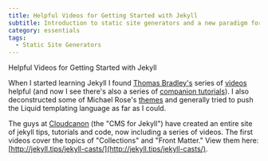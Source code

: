 ```yaml
---
title: Helpful Videos for Getting Started with Jekyll
subtitle: Introduction to static site generators and a new paradigm for building websites
category: essentials
tags:
  - Static Site Generators
---
```



Helpful Videos for Getting Started with Jekyll

When I started learning Jekyll I found [Thomas Bradley's](https://learn-the-web.algonquindesign.ca/topics/jekyll/) series of [videos](https://www.youtube.com/playlist?list=PLWjCJDeWfDdfVEcLGAfdJn_HXyM4Y7_k-) helpful (and now I see there's also a series of [companion tutorials](https://learn-the-web.algonquindesign.ca/topics/jekyll/)). I also deconstructed some of Michael Rose's [themes](https://mademistakes.com/work/jekyll-themes/) and generally tried to push the Liquid templating language as far as I could.

The guys at [Cloudcanon](http://cloudcannon.com/) (the "CMS for Jekyll") have created an entire site of jekyll tips, tutorials and code, now including a series of videos. The first videos cover the topics of "Collections" and "Front Matter." View them here: [http://jekyll.tips/jekyll-casts/](http://jekyll.tips/jekyll-casts/).

